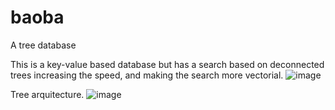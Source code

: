 # baoba
A tree database

This is a key-value based database but has a search based on deconnected trees increasing the speed, and making the search more vectorial.
![image](https://github.com/user-attachments/assets/462e92fa-291b-4e84-9b16-a3b8531827d1)

Tree arquitecture.
![image](https://github.com/user-attachments/assets/ff1e8ca4-00b1-4eb3-87ff-222d5c313ea5)


